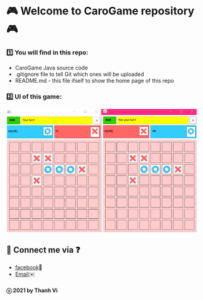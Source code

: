 # 🎮 Welcome to CaroGame repository 🎮

### 1️⃣ You will find in this repo:
* CaroGame Java source code
* .gitignore file to tell Git which ones will be uploaded
* README.md - this file ifself to show the home page of this repo

### 2️⃣ UI of this game:

![UI](https://github.com/vi-ht/CaroGame/blob/master/Image/caro.png)

## 💬 Connect me via ❓ 
  * [facebook](https://www.facebook.com/merry.kute.31/)📌
  * [Email](mailto:thanhviii888@gmail.com)✉️
#### ⓒ 2021 by Thanh Vi
